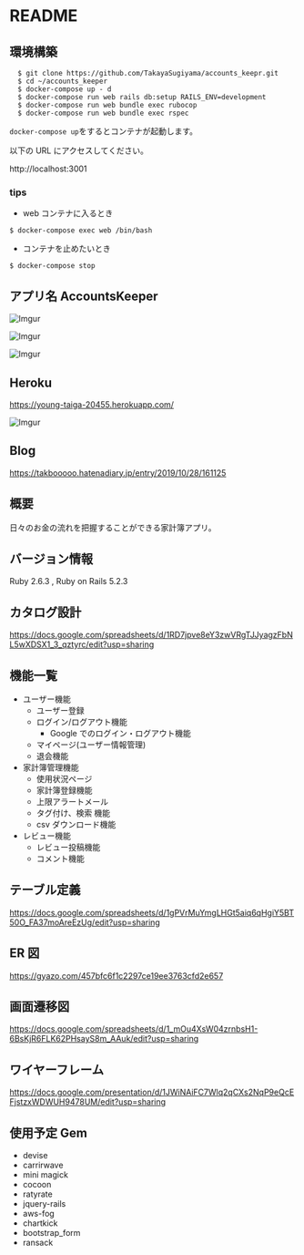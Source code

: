 # README

## 環境構築

```
  $ git clone https://github.com/TakayaSugiyama/accounts_keepr.git
  $ cd ~/accounts_keeper
  $ docker-compose up - d
  $ docker-compose run web rails db:setup RAILS_ENV=development
  $ docker-compose run web bundle exec rubocop
  $ docker-compose run web bundle exec rspec
```

`docker-compose up`をするとコンテナが起動します。

以下の URL にアクセスしてください。

http://localhost:3001

### tips

- web コンテナに入るとき

```
$ docker-compose exec web /bin/bash
```

- コンテナを止めたいとき

```
$ docker-compose stop
```

## アプリ名 AccountsKeeper

![Imgur](https://i.imgur.com/rNwt8Pa.png)

![Imgur](https://i.imgur.com/zCI9UlK.png)

![Imgur](https://i.imgur.com/CgNsrWz.png)

## Heroku

https://young-taiga-20455.herokuapp.com/

![Imgur](https://i.imgur.com/jFbwwhD.png)

## Blog

https://takbooooo.hatenadiary.jp/entry/2019/10/28/161125

## 概要

日々のお金の流れを把握することができる家計簿アプリ。

## バージョン情報

Ruby 2.6.3 ,
Ruby on Rails 5.2.3

## カタログ設計

https://docs.google.com/spreadsheets/d/1RD7jpve8eY3zwVRgTJJyagzFbNL5wXDSX1_3_qztyrc/edit?usp=sharing

## 機能一覧

- ユーザー機能
  - ユーザー登録
  - ログイン/ログアウト機能
    - Google でのログイン・ログアウト機能
  - マイページ(ユーザー情報管理)
  - 退会機能
- 家計簿管理機能
  - 使用状況ページ
  - 家計簿登録機能
  - 上限アラートメール
  - タグ付け、検索 機能
  - csv ダウンロード機能
- レビュー機能
  - レビュー投稿機能
  - コメント機能

## テーブル定義

https://docs.google.com/spreadsheets/d/1gPVrMuYmgLHGt5aiq6qHgiY5BT50O_FA37moAreEzUg/edit?usp=sharing

## ER 図

https://gyazo.com/457bfc6f1c2297ce19ee3763cfd2e657

## 画面遷移図

https://docs.google.com/spreadsheets/d/1_mOu4XsW04zrnbsH1-6BsKjR6FLK62PHsayS8m_AAuk/edit?usp=sharing

## ワイヤーフレーム

https://docs.google.com/presentation/d/1JWiNAiFC7Wlq2qCXs2NqP9eQcEFjstzxWDWUH9478UM/edit?usp=sharing

## 使用予定 Gem

- devise
- carrirwave
- mini magick
- cocoon
- ratyrate
- jquery-rails
- aws-fog
- chartkick
- bootstrap_form
- ransack
